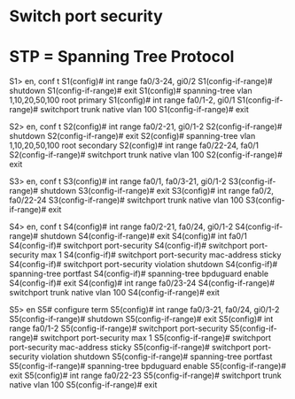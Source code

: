# Switch port security
# STP = Spanning Tree Protocol

S1> en, conf t
S1(config)# int range fa0/3-24, gi0/2
S1(config-if-range)# shutdown
S1(config-if-range)# exit
S1(config)# spanning-tree vlan 1,10,20,50,100 root primary
S1(config)# int range fa0/1-2, gi0/1
S1(config-if-range)# switchport trunk native vlan 100
S1(config-if-range)# exit

S2> en, conf t
S2(config)# int range fa0/2-21, gi0/1-2
S2(config-if-range)# shutdown
S2(config-if-range)# exit
S2(config)# spanning-tree vlan 1,10,20,50,100 root secondary
S2(config)# int range fa0/22-24, fa0/1
S2(config-if-range)# switchport trunk native vlan 100
S2(config-if-range)# exit

S3> en, conf t
S3(config)# int range fa0/1, fa0/3-21, gi0/1-2
S3(config-if-range)# shutdown
S3(config-if-range)# exit
S3(config)# int range fa0/2, fa0/22-24
S3(config-if-range)# switchport trunk native vlan 100
S3(config-if-range)# exit

S4> en, conf t
S4(config)# int range fa0/2-21, fa0/24,  gi0/1-2
S4(config-if-range)# shutdown
S4(config-if-range)# exit
S4(config)# int fa0/1
S4(config-if)# switchport port-security
S4(config-if)# switchport port-security max 1
S4(config-if)# switchport port-security mac-address sticky
S4(config-if)# switchport port-security violation shutdown
S4(config-if)# spanning-tree portfast
S4(config-if)# spanning-tree bpduguard enable
S4(config-if)# exit
S4(config)# int range fa0/23-24
S4(config-if-range)# switchport trunk native vlan 100
S4(config-if-range)# exit

S5> en
S5# configure term
S5(config)# int range fa0/3-21, fa0/24,  gi0/1-2
S5(config-if-range)# shutdown
S5(config-if-range)# exit
S5(config)# int range fa0/1-2
S5(config-if-range)# switchport port-security
S5(config-if-range)# switchport port-security max 1
S5(config-if-range)# switchport port-security mac-address sticky
S5(config-if-range)# switchport port-security violation shutdown
S5(config-if-range)# spanning-tree portfast
S5(config-if-range)# spanning-tree bpduguard enable
S5(config-if-range)# exit
S5(config)# int range fa0/22-23
S5(config-if-range)# switchport trunk native vlan 100
S5(config-if-range)# exit
